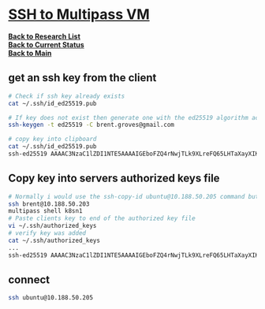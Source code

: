 # **[SSH to Multipass VM](https://dev.to/arc42/enable-ssh-access-to-multipass-vms-36p7)**

**[Back to Research List](../../../research_list.md)**\
**[Back to Current Status](../../../../development/status/weekly/current_status.md)**\
**[Back to Main](../../../../README.md)**

## get an ssh key from the client

```bash
# Check if ssh key already exists
cat ~/.ssh/id_ed25519.pub

# If key does not exist then generate one with the ed25519 algorithm accept defaults with no passcode
ssh-keygen -t ed25519 -C brent.groves@gmail.com 

# copy key into clipboard
cat ~/.ssh/id_ed25519.pub
ssh-ed25519 AAAAC3NzaC1lZDI1NTE5AAAAIGEboFZQ4rNwjTLk9XLreFQ65LHTaXayXIKR7Yg1pd42 brent.groves@gmail.com
```

## Copy key into servers authorized keys file

```bash
# Normally i would use the ssh-copy-id ubuntu@10.188.50.205 command but can't get that to work
ssh brent@10.188.50.203
multipass shell k8sn1
# Paste clients key to end of the authorized key file
vi ~/.ssh/authorized_keys
# verify key was added
cat ~/.ssh/authorized_keys 
...
ssh-ed25519 AAAAC3NzaC1lZDI1NTE5AAAAIGEboFZQ4rNwjTLk9XLreFQ65LHTaXayXIKR7Yg1pd42 brent.groves@gmail.com

```

## connect

```bash
ssh ubuntu@10.188.50.205
```
